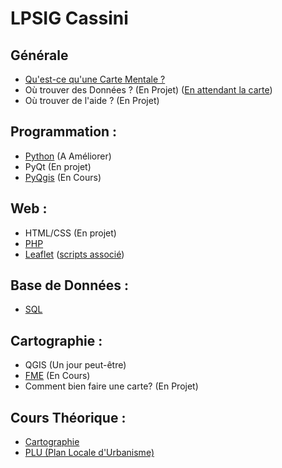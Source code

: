 # LPSIG Cassini

## Générale
* [Qu'est-ce qu'une Carte Mentale ?](https://framindmap.org/c/maps/472369/public)
* Où trouver des Données ? (En Projet) ([En attendant la carte](https://github.com/YlrahcPlay/Memo/tree/Data))
* Où trouver de l'aide ? (En Projet)

## Programmation :
* [Python](https://framindmap.org/c/maps/458056/public) (A Améliorer)
* PyQt (En projet)
* [PyQgis](https://framindmap.org/c/maps/458028/public) (En Cours)

## Web :
* HTML/CSS (En projet)
* [PHP](https://framindmap.org/c/maps/472759/public)
* [Leaflet](https://framindmap.org/c/maps/465766/public) ([scripts associé](https://github.com/YlrahcPlay/LPSIG-Cassini/tree/Leaflet))

## Base de Données :
* [SQL](https://framindmap.org/c/maps/458029/public)

## Cartographie :
* QGIS (Un jour peut-être)
* [FME](https://framindmap.org/c/maps/466893/public) (En Cours)
* Comment bien faire une carte? (En Projet)


## Cours Théorique :
* [Cartographie](https://framindmap.org/c/maps/491621/public)
* [PLU (Plan Locale d'Urbanisme)](https://framindmap.org/c/maps/469105/public)

